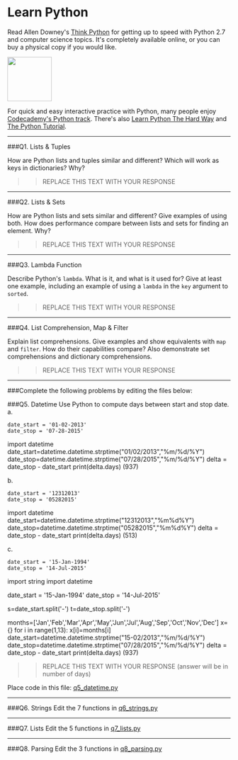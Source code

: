 # Learn Python

Read Allen Downey's [Think Python](http://www.greenteapress.com/thinkpython/) for getting up to speed with Python 2.7 and computer science topics. It's completely available online, or you can buy a physical copy if you would like.

<a href="http://www.greenteapress.com/thinkpython/"><img src="img/think_python.png" style="width: 100px;" target="_blank"></a>

For quick and easy interactive practice with Python, many people enjoy [Codecademy's Python track](http://www.codecademy.com/en/tracks/python). There's also [Learn Python The Hard Way](http://learnpythonthehardway.org/book/) and [The Python Tutorial](https://docs.python.org/2/tutorial/).

---

###Q1. Lists &amp; Tuples

How are Python lists and tuples similar and different? Which will work as keys in dictionaries? Why?

>> REPLACE THIS TEXT WITH YOUR RESPONSE

---

###Q2. Lists &amp; Sets

How are Python lists and sets similar and different? Give examples of using both. How does performance compare between lists and sets for finding an element. Why?

>> REPLACE THIS TEXT WITH YOUR RESPONSE

---

###Q3. Lambda Function

Describe Python's `lambda`. What is it, and what is it used for? Give at least one example, including an example of using a `lambda` in the `key` argument to `sorted`.

>> REPLACE THIS TEXT WITH YOUR RESPONSE

---

###Q4. List Comprehension, Map &amp; Filter

Explain list comprehensions. Give examples and show equivalents with `map` and `filter`. How do their capabilities compare? Also demonstrate set comprehensions and dictionary comprehensions.

>> REPLACE THIS TEXT WITH YOUR RESPONSE

---

###Complete the following problems by editing the files below:

###Q5. Datetime
Use Python to compute days between start and stop date.   
a.  

```
date_start = '01-02-2013'    
date_stop = '07-28-2015'
```

import datetime
date_start=datetime.datetime.strptime("01/02/2013","%m/%d/%Y")
date_stop=datetime.datetime.strptime("07/28/2015","%m/%d/%Y")
delta = date_stop - date_start
print(delta.days)
(937)

b.  
```
date_start = '12312013'  
date_stop = '05282015'  
```
import datetime
date_start=datetime.datetime.strptime("12312013","%m%d%Y")
date_stop=datetime.datetime.strptime("05282015","%m%d%Y")
delta = date_stop - date_start
print(delta.days)
(513)


c.  
```
date_start = '15-Jan-1994'      
date_stop = '14-Jul-2015'  
```
import string
import datetime

date_start = '15-Jan-1994'
date_stop = '14-Jul-2015'

s=date_start.split('-')
t=date_stop.split('-')

months=['Jan','Feb','Mar','Apr','May','Jun','Jul','Aug','Sep','Oct','Nov','Dec']
x={}
for i in range(1,13):
  x[i]=months[i]
date_start=datetime.datetime.strptime("15-02/2013","%m/%d/%Y")
date_stop=datetime.datetime.strptime("07/28/2015","%m/%d/%Y")
delta = date_stop - date_start
print(delta.days)
(937)
>> REPLACE THIS TEXT WITH YOUR RESPONSE  (answer will be in number of days)

Place code in this file: [q5_datetime.py](python/q5_datetime.py)

---

###Q6. Strings
Edit the 7 functions in [q6_strings.py](python/q6_strings.py)

---

###Q7. Lists
Edit the 5 functions in [q7_lists.py](python/q7_lists.py)

---

###Q8. Parsing
Edit the 3 functions in [q8_parsing.py](python/q8_parsing.py)






